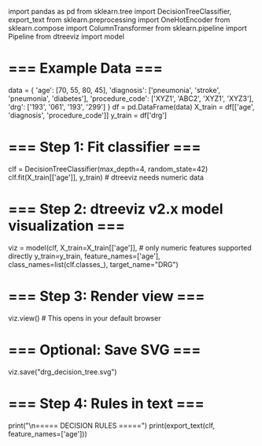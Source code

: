 import pandas as pd
from sklearn.tree import DecisionTreeClassifier, export_text
from sklearn.preprocessing import OneHotEncoder
from sklearn.compose import ColumnTransformer
from sklearn.pipeline import Pipeline
from dtreeviz import model

# === Example Data ===
data = {
    'age': [70, 55, 80, 45],
    'diagnosis': ['pneumonia', 'stroke', 'pneumonia', 'diabetes'],
    'procedure_code': ['XYZ1', 'ABC2', 'XYZ1', 'XYZ3'],
    'drg': ['193', '061', '193', '299']
}
df = pd.DataFrame(data)
X_train = df[['age', 'diagnosis', 'procedure_code']]
y_train = df['drg']

# === Step 1: Fit classifier ===
clf = DecisionTreeClassifier(max_depth=4, random_state=42)
clf.fit(X_train[['age']], y_train)  # dtreeviz needs numeric data

# === Step 2: dtreeviz v2.x model visualization ===
viz = model(clf,
            X_train=X_train[['age']],  # only numeric features supported directly
            y_train=y_train,
            feature_names=['age'],
            class_names=list(clf.classes_),
            target_name="DRG")

# === Step 3: Render view ===
viz.view()  # This opens in your default browser

# === Optional: Save SVG ===
viz.save("drg_decision_tree.svg")

# === Step 4: Rules in text ===
print("\n===== DECISION RULES =====")
print(export_text(clf, feature_names=['age']))
